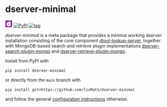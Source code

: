 # dserver-minimal

[![dtool](https://github.com/livMatS/dserver-minimal/blob/main/icons/22x22/dtool_logo.png?raw=True)](https://github.com/livMatS/dserver-minimal) [![PyPI](https://img.shields.io/pypi/v/dserver-minimal)](https://pypi.org/project/dserver-minimal/) [![tag](https://img.shields.io/github/v/tag/livMatS/dserver-minimal)](https://github.com/livMatS/dserver-minimal/tags)

*dserver-minimal* is a meta package that provides a minimal working dserver
installation consisting of the core component [dtool-lookup-server](https://github.com/jic-dtool/dtool-lookup-server),
together with MongoDB-based search and retrieve plugin implementations
[dserver-search-plugin-mongo](https://github.com/livMatS/dserver-search-plugin-mongo) and
[dserver-retrieve-plugin-mongo](https://github.com/livMatS/dserver-search-plugin-mongo).

Install from PyPI with

    pip install dserver-minimal

or directly from the `main` branch with

    pip install git+https://github.com/livMatS/dserver-minimal

and follow the general [configuration instructions](https://dtool-lookup-server.readthedocs.io/en/latest/readme.html#setup-and-configuration) otherwise.
